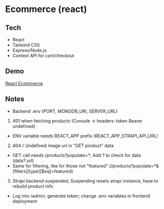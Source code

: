 # Ecommerce (react)
## Tech
- React
- Tailwind CSS
- Express/Node.js
- Context API for cart/checkout
  
## Demo
[React Ecommerce](https://react-ecommerce-eight-beta.vercel.app)

## Notes
- Backend .env (PORT, MONGDB_URI, SERVER_URL)
1. 401 when fetching products (Console -> headers: token Bearer undefined)
- ENV variable needs REACT_APP prefix (REACT_APP_STRAPI_API_URL)
2. 404 / Undefined image url in "GET product" data
- GET call needs /products?populate=*; Add ? to check for data (data?.url)
- Same for filtering, like for those not "featured" (/products?populate=*&[filters][type][$eq]=featured)
3. Strapi backend suspended; Suspending resets strapi instance, have to rebuild product info
- Log into /admin; generate token; change .env variables in frontend deployment
